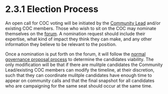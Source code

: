 # 2.3.1 Election Process

An open call for COC voting will be initiated by the [Community Lead](../../3.0-operations/3.1-org-chart-pending/3.1.1-leadership/3.1.1.5-community-lead.md) and/or existing COC members. Those who wish to sit on the COC may nominate themselves on the [forum](https://forum.sushi.com/).  A nomination request should include their expertise, what kind of impact they think they can make, and any other information they believe to be relevant to the position.

Once a nomination is put forth on the forum, it will follow the [normal governance proposal process](../../1.0-governance/1.2-proposal-process/) to determine the candidates viability.  The only modification will be that if there are mulitple candidates the Community Lead/existing COC members can modify the timeline, at their discretion, such that they can coordinate mulitple candidates have enough time to appear on community calls and that the final snapshot for all candidates who are campaigning for the same seat should occur at the same time.
